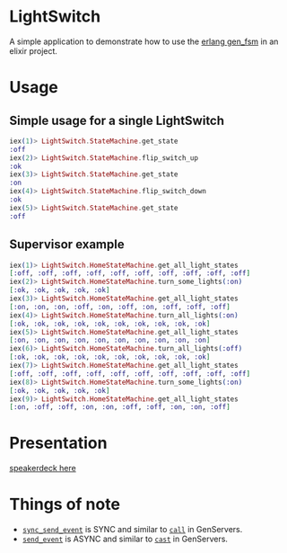 # LightSwitch

A simple application to demonstrate how to use the [erlang gen_fsm](http://erlang.org/doc/man/gen_fsm.html) in an elixir project.

# Usage

## Simple usage for a single LightSwitch

```elixir
iex(1)> LightSwitch.StateMachine.get_state
:off
iex(2)> LightSwitch.StateMachine.flip_switch_up
:ok
iex(3)> LightSwitch.StateMachine.get_state
:on
iex(4)> LightSwitch.StateMachine.flip_switch_down
:ok
iex(5)> LightSwitch.StateMachine.get_state
:off
```

## Supervisor example

```elixir
iex(1)> LightSwitch.HomeStateMachine.get_all_light_states
[:off, :off, :off, :off, :off, :off, :off, :off, :off, :off]
iex(2)> LightSwitch.HomeStateMachine.turn_some_lights(:on)
[:ok, :ok, :ok, :ok, :ok]
iex(3)> LightSwitch.HomeStateMachine.get_all_light_states
[:on, :on, :on, :off, :on, :off, :on, :off, :off, :off]
iex(4)> LightSwitch.HomeStateMachine.turn_all_lights(:on)
[:ok, :ok, :ok, :ok, :ok, :ok, :ok, :ok, :ok, :ok]
iex(5)> LightSwitch.HomeStateMachine.get_all_light_states
[:on, :on, :on, :on, :on, :on, :on, :on, :on, :on]
iex(6)> LightSwitch.HomeStateMachine.turn_all_lights(:off)
[:ok, :ok, :ok, :ok, :ok, :ok, :ok, :ok, :ok, :ok]
iex(7)> LightSwitch.HomeStateMachine.get_all_light_states
[:off, :off, :off, :off, :off, :off, :off, :off, :off, :off]
iex(8)> LightSwitch.HomeStateMachine.turn_some_lights(:on)
[:ok, :ok, :ok, :ok, :ok]
iex(9)> LightSwitch.HomeStateMachine.get_all_light_states
[:on, :off, :off, :on, :on, :off, :off, :on, :on, :off]
```

# Presentation
[speakerdeck here](https://speakerdeck.com/gogogarrett/gen-fsm-meets-elixir)

# Things of note

- [`sync_send_event`](http://erlang.org/doc/man/gen_fsm.html#sync_send_event-2) is SYNC and similar to [`call`](http://elixir-lang.org/docs/v1.0/elixir/GenServer.html#call/3) in GenServers.
- [`send_event`](http://erlang.org/doc/man/gen_fsm.html#send_event-2) is ASYNC and similar to [`cast`](http://elixir-lang.org/docs/v1.0/elixir/GenServer.html#cast/2) in GenServers.
